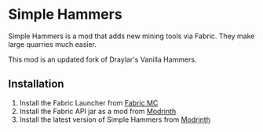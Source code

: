 # Simple Hammers

Simple Hammers is a mod that adds new mining tools via Fabric. They make large quarries much easier.

This mod is an updated fork of Draylar's Vanilla Hammers.

## Installation

1. Install the Fabric Launcher from [Fabric MC](https://fabricmc.net/use/installer/)
2. Install the Fabric API jar as a mod from [Modrinth](https://modrinth.com/mod/fabric-api)
3. Install the latest version of Simple Hammers from [Modrinth](https://modrinth.com/simple-hammers)